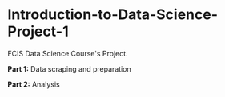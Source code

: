 # Introduction-to-Data-Science-Project-1
FCIS Data Science Course's Project.

**Part 1:** Data scraping and preparation

**Part 2:** Analysis
